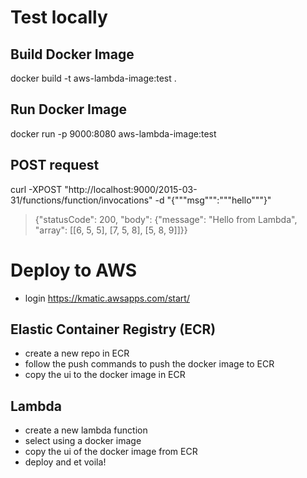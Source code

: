 

# Test locally

## Build Docker Image
docker build -t aws-lambda-image:test .

## Run Docker Image
docker run -p 9000:8080 aws-lambda-image:test

## POST request
curl -XPOST "http://localhost:9000/2015-03-31/functions/function/invocations" -d "{"""msg""":"""hello"""}"
> {"statusCode": 200, "body": {"message": "Hello from Lambda", "array": [[6, 5, 5], [7, 5, 8], [5, 8, 9]]}}


# Deploy to AWS

- login https://kmatic.awsapps.com/start/

## Elastic Container Registry (ECR)
- create a new repo in ECR
- follow the push commands to push the docker image to ECR
- copy the ui to the docker image in ECR

## Lambda
- create a new lambda function
- select using a docker image
- copy the ui of the docker image from ECR
- deploy and et voila!